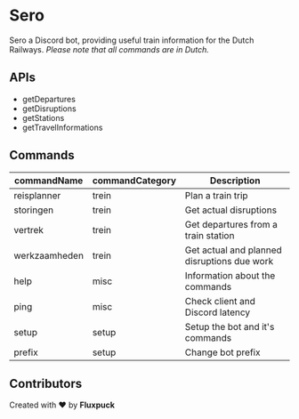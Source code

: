 # Sero
Sero a Discord bot, providing useful train information for the Dutch Railways.
*Please note that all commands are in Dutch.*

## APIs
* getDepartures
* getDisruptions
* getStations
* getTravelInformations

## Commands
| commandName | commandCategory | Description |
| ------------- | ------------- | ------------- |
| reisplanner | trein | Plan a train trip |
| storingen | trein | Get actual disruptions |
| vertrek | trein | Get departures from a train station |
| werkzaamheden | trein | Get actual and planned disruptions due work |
| help | misc | Information about the commands | 
| ping | misc | Check client and Discord latency |
| setup | setup | Setup the bot and it's commands |
| prefix | setup | Change bot prefix |

## Contributors
Created with ❤ by **Fluxpuck**